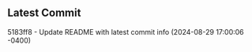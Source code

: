 
## Latest Commit
5183ff8 - Update README with latest commit info (2024-08-29 17:00:06 -0400) <Yunxi-Zhou>

